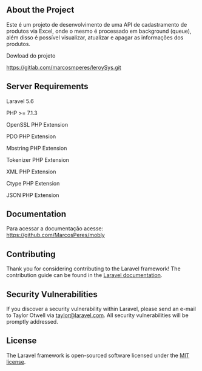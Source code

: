 
## About the Project

Este é um projeto de desenvolvimento de uma API de cadastramento de produtos via Excel, onde o mesmo é processado em background (queue), além disso é possível visualizar, atualizar e apagar as informações dos produtos.

Dowload do projeto

https://gitlab.com/marcosmperes/leroySys.git

## Server Requirements

Laravel 5.6

PHP >= 7.1.3

OpenSSL PHP Extension

PDO PHP Extension

Mbstring PHP Extension

Tokenizer PHP Extension

XML PHP Extension

Ctype PHP Extension

JSON PHP Extension

## Documentation

Para acessar a documentação acesse: https://github.com/MarcosPeres/mobly


## Contributing

Thank you for considering contributing to the Laravel framework! The contribution guide can be found in the [Laravel documentation](https://laravel.com/docs/contributions).

## Security Vulnerabilities

If you discover a security vulnerability within Laravel, please send an e-mail to Taylor Otwell via [taylor@laravel.com](mailto:taylor@laravel.com). All security vulnerabilities will be promptly addressed.

## License

The Laravel framework is open-sourced software licensed under the [MIT license](https://opensource.org/licenses/MIT).
